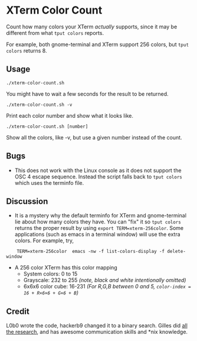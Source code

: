 XTerm Color Count
=================

Count how many colors your XTerm *actually* supports, since it may be different from what `tput colors` reports.

For example, both gnome-terminal and XTerm support 256 colors, but `tput colors` returns 8.

Usage
-----

    ./xterm-color-count.sh

You might have to wait a few seconds for the result to be returned.

    ./xterm-color-count.sh -v

Print each color number and show what it looks like.

    ./xterm-color-count.sh [number]

Show all the colors, like -v, but use a given number instead of the count.

Bugs
----

* This does not work with the Linux console as it does not support the OSC 4 escape sequence. Instead the script falls back to `tput colors` which uses the terminfo file.

Discussion
----------
* It is a mystery why the default terminfo for XTerm and gnome-terminal lie about how many colors they have. You can "fix" it so `tput colors` returns the proper result by using `export TERM=xterm-256color`. Some applications (such as emacs in a terminal window) will use the extra colors. For example, try,
```
    TERM=xterm-256color  emacs -nw -f list-colors-display -f delete-window
```
* A 256 color XTerm has this color mapping
  * System colors: 0 to 15
  * Grayscale: 232 to 255 _(note, black and white intentionally omitted)_
  * 6x6x6 color cube: 16-231
    _(For R,G,B between 0 and 5, `color-index = 16 + R×6×6 + G×6 + B`)_

Credit
------

L0b0 wrote the code, hackerb9 changed it to a binary search. Gilles did [all the research](http://unix.stackexchange.com/a/23789/3645), and has awesome communication skills and \*nix knowledge.
